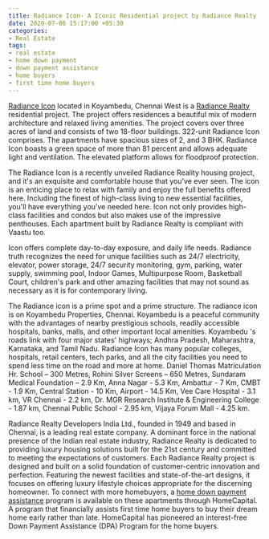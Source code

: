 ```yaml
---
title: Radiance Icon- A Iconic Residential project by Radiance Realty
date: 2020-07-06 15:17:00 +05:30
categories:
- Real Estate
tags:
- real estate
- home down payment
- down payment assistance
- home buyers
- first time home buyers
---
```


[Radiance Icon](https://homecapital.in/project/213/radiance-icon) located in Koyambedu, Chennai West is a [Radiance Realty](https://homecapital.in/offering/developer/radiance-realty) residential project. The project offers residences a beautiful mix of modern architecture and relaxed living amenities. The project covers over three acres of land and consists of two 18-floor buildings. 322-unit Radiance Icon comprises. The apartments have spacious sizes of 2, and 3 BHK. Radiance Icon boasts a green space of more than 81 percent and allows adequate light and ventilation. The elevated platform allows for floodproof protection.

The Radiance Icon is a recently unveiled Radiance Reality housing project, and it's an exquisite and comfortable house that you've ever seen. The icon is an enticing place to relax with family and enjoy the full benefits offered here. Including the finest of high-class living to new essential facilities, you'll have everything you've needed here. Icon not only provides high-class facilities and condos but also makes use of the impressive penthouses. Each apartment built by Radiance Realty is compliant with Vaastu too.

Icon offers complete day-to-day exposure, and daily life needs. Radiance truth recognizes the need for unique facilities such as 24/7 electricity, elevator, power storage, 24/7 security monitoring, gym, parking, water supply, swimming pool, Indoor Games, Multipurpose Room, Basketball Court, children's park and other amazing facilities that may not sound as necessary as it is for contemporary living.

The Radiance icon is a prime spot and a prime structure. The radiance icon is on Koyambedu Properties, Chennai. Koyambedu is a peaceful community with the advantages of nearby prestigious schools, readily accessible hospitals, banks, malls, and other important local amenities. Koyambedu 's roads link with four major states' highways; Andhra Pradesh, Maharashtra, Karnataka, and Tamil Nadu. Radiance Icon has many popular colleges, hospitals, retail centers, tech parks, and all the city facilities you need to spend less time on the road and more at home. Daniel Thomas Matriculation Hr. School – 300 Metres, Rohini Silver Screens – 650 Metres, Sundaram Medical Foundation – 2.9 Km, Anna Nagar - 5.3 Km, Ambattur - 7 Km, CMBT - 1.9 Km, Central Station - 10 Km, Airport - 14.5 Km, Vee Care Hospital - 3.1 km, VR Chennai - 2.2 km, Dr. MGR Research Institute & Engineering College - 1.87 km, Chennai Public School - 2.95 km, Vijaya Forum Mall - 4.25 km.

Radiance Realty Developers India Ltd., founded in 1949 and based in Chennai, is a leading real estate company. A dominant force in the national presence of the Indian real estate industry, Radiance Realty is dedicated to providing luxury housing solutions built for the 21st century and committed to meeting the expectations of customers. Each Radiance Realty project is designed and built on a solid foundation of customer-centric innovation and perfection. Featuring the newest facilities and state-of-the-art designs, it focuses on offering luxury lifestyle choices appropriate for the discerning homeowner.  To connect with more homebuyers, a [home down payment assistance](https://homecapital.in/) program is available on these apartments through HomeCapital. A program that financially assists first time home buyers to buy their dream home early rather than late. HomeCapital has pioneered an interest-free Down Payment Assistance (DPA) Program for the home buyers.




